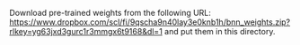Download pre-trained weights from the following URL: https://www.dropbox.com/scl/fi/9qscha9n40lay3e0knb1h/bnn_weights.zip?rlkey=yg63jxd3gurc1r3mmgx6t9168&dl=1 and put them in this directory.
